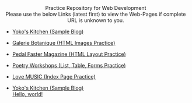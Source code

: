 <div align="center">Practice Repository for Web Development</div>

<div align="center">Please use the below Links (latest first) to view the Web-Pages if complete URL is unknown to you.</div>

- [Yoko's Kitchen (Sample Blog)](https://adityasingh2509.github.io/web-dev-practice/front-end/sample-blog.html)

- [Galerie Botanique (HTML Images Practice)](https://adityasingh2509.github.io/web-dev-practice/front-end/images.html)

- [Pedal Faster Magazine (HTML Layout Practice)](https://adityasingh2509.github.io/web-dev-practice/front-end/layout.html)

- [Poetry Workshops (List, Table, Forms Practice)](https://adityasingh2509.github.io/web-dev-practice/front-end/list-table-forms.html)

- [Love MUSIC (Index Page Practice)](https://adityasingh2509.github.io/web-dev-practice/front-end/index-snippet.html)


<ul>
  <li><a href="https://adityasingh2509.github.io/web-dev-practice/front-end/sample-blog.html" target="_blank">Yoko's Kitchen (Sample Blog)</li>
  <a href="http://example.com/" target="_blank">Hello, world!</a>
</ul>












